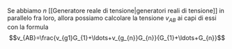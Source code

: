 Se abbiamo $n$ [[Generatore reale di tensione|generatori reali di tensione]] in parallelo fra loro, allora possiamo calcolare la tensione $v_{AB}$ ai capi di essi con la formula
$$v_{AB}=\frac{v_{g1}G_{1}+\ldots+v_{g_{n}}G_{n}}{G_{1}+\ldots+G_{n}}$$